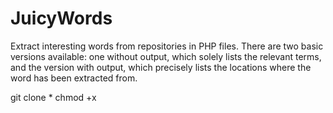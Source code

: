 # JuicyWords

Extract interesting words from repositories in PHP files. There are two basic versions available: one without output, which solely lists the relevant terms, and the version with output, which precisely lists the locations where the word has been extracted from.

git clone *
chmod +x 
